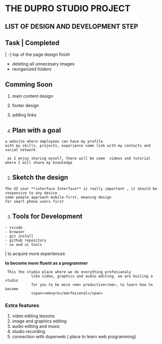 # THE DUPRO STUDIO PROJECT
## LIST OF DESIGN AND DEVELOPMENT STEP


## Task | Completed
[ -] top of the page design finish
- deleting all unnecesary images
- reorganized folders 

## Comming Soon

1. main content design
2. footer design
3. adding links 



1. ## Plan with a goal

``` 
a website where employees can have my profile
with my skills, projects, experience some link with my contacts and social network.
```

```
 as I enjoy sharing myself, there will be some  videos and tutorial where I will share my knowledge
```

2. ## Sketch the design

```
The UI user **interface Interface** is really important , it should be responsive to any device
some people approach mobile-first, meaning design 
for smart phone users first
```


3. ## Tools for Development
```
- vscode
- browser
- git install 
- github repository
- ux and ui tools
```
| to acquire more experiences 

**to become more fluent as a programmer**

```
 This the studio place where we do everything profesianaly
            like video, graphics and audio editing. we are builing a studio
            for you to be more <em> productive</em>, to learn how to become 
            <span><em>pro</em>fesienal</span> 
```

### Extra features 
1. video editing lessons
2. image and graphics editing
3. audio editing and music 
4. studio recording 
5. connection with duperweb ( place to learn web programming)
